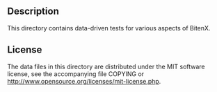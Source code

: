 Description
------------

This directory contains data-driven tests for various aspects of BitenX.

License
--------

The data files in this directory are distributed under the MIT software
license, see the accompanying file COPYING or
http://www.opensource.org/licenses/mit-license.php.

